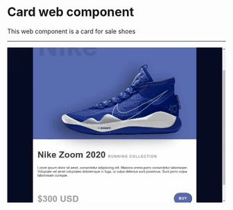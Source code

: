 # Card web component
This web component is a card for sale shoes
<hr />

<img src="./imgs/web-component.gif" alt="Image web component" />
